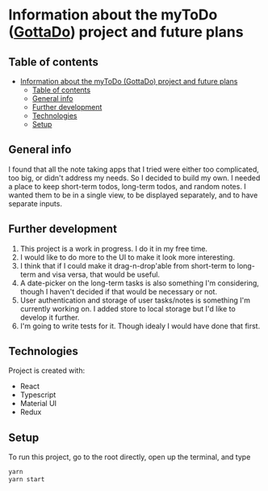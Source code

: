 # Information about the myToDo ([GottaDo](https://github.com/gotta-do)) project and future plans

## Table of contents

- [Information about the myToDo (GottaDo) project and future plans](#information-about-the-mytodo-gottado-project-and-future-plans)
  - [Table of contents](#table-of-contents)
  - [General info](#general-info)
  - [Further development](#further-development)
  - [Technologies](#technologies)
  - [Setup](#setup)

## General info

I found that all the note taking apps that I tried were either too complicated, too big, or didn't address my needs. So I decided to build my own. I needed a place to keep short-term todos, long-term todos, and random notes. I wanted them to be in a single view, to be displayed separately, and to have separate inputs.

## Further development

1. This project is a work in progress. I do it in my free time.
2. I would like to do more to the UI to make it look more interesting.
3. I think that if I could make it drag-n-drop'able from short-term to long-term and visa versa, that would be useful.
4. A date-picker on the long-term tasks is also something I'm considering, though I haven't decided if that would be necessary or not.
5. User authentication and storage of user tasks/notes is something I'm currently working on. I added store to local storage but I'd like to develop it further.
6. I'm going to write tests for it. Though idealy I would have done that first.

## Technologies

Project is created with:

- React
- Typescript
- Material UI
- Redux

## Setup

To run this project, go to the root directly, open up the terminal, and type

``` Bash
yarn
yarn start
```
